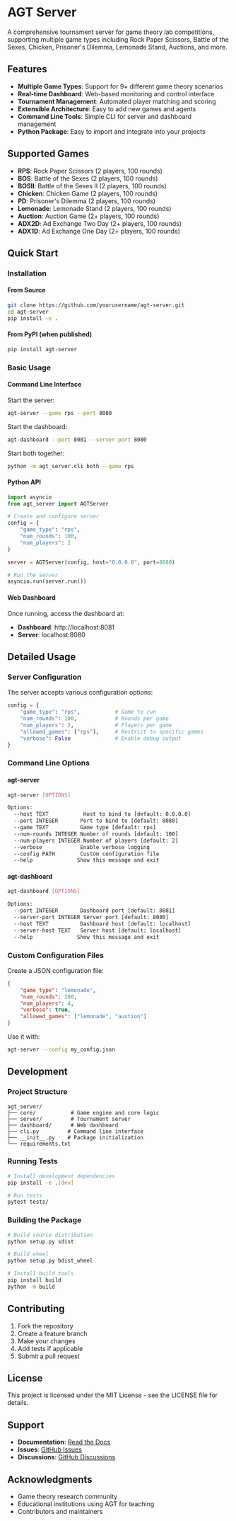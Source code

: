 # AGT Server

A comprehensive tournament server for game theory lab competitions, supporting multiple game types including Rock Paper Scissors, Battle of the Sexes, Chicken, Prisoner's Dilemma, Lemonade Stand, Auctions, and more.

## Features

- **Multiple Game Types**: Support for 9+ different game theory scenarios
- **Real-time Dashboard**: Web-based monitoring and control interface
- **Tournament Management**: Automated player matching and scoring
- **Extensible Architecture**: Easy to add new games and agents
- **Command Line Tools**: Simple CLI for server and dashboard management
- **Python Package**: Easy to import and integrate into your projects

## Supported Games

- **RPS**: Rock Paper Scissors (2 players, 100 rounds)
- **BOS**: Battle of the Sexes (2 players, 100 rounds)
- **BOSII**: Battle of the Sexes II (2 players, 100 rounds)
- **Chicken**: Chicken Game (2 players, 100 rounds)
- **PD**: Prisoner's Dilemma (2 players, 100 rounds)
- **Lemonade**: Lemonade Stand (2 players, 100 rounds)
- **Auction**: Auction Game (2+ players, 100 rounds)
- **ADX2D**: Ad Exchange Two Day (2+ players, 100 rounds)
- **ADX1D**: Ad Exchange One Day (2+ players, 100 rounds)

## Quick Start

### Installation

#### From Source
```bash
git clone https://github.com/yourusername/agt-server.git
cd agt-server
pip install -e .
```

#### From PyPI (when published)
```bash
pip install agt-server
```

### Basic Usage

#### Command Line Interface

Start the server:
```bash
agt-server --game rps --port 8080
```

Start the dashboard:
```bash
agt-dashboard --port 8081 --server-port 8080
```

Start both together:
```bash
python -m agt_server.cli both --game rps
```

#### Python API

```python
import asyncio
from agt_server import AGTServer

# Create and configure server
config = {
    "game_type": "rps",
    "num_rounds": 100,
    "num_players": 2
}

server = AGTServer(config, host="0.0.0.0", port=8080)

# Run the server
asyncio.run(server.run())
```

#### Web Dashboard

Once running, access the dashboard at:
- **Dashboard**: http://localhost:8081
- **Server**: localhost:8080

## Detailed Usage

### Server Configuration

The server accepts various configuration options:

```python
config = {
    "game_type": "rps",           # Game to run
    "num_rounds": 100,            # Rounds per game
    "num_players": 2,             # Players per game
    "allowed_games": ["rps"],     # Restrict to specific games
    "verbose": False              # Enable debug output
}
```

### Command Line Options

#### agt-server
```bash
agt-server [OPTIONS]

Options:
  --host TEXT           Host to bind to [default: 0.0.0.0]
  --port INTEGER       Port to bind to [default: 8080]
  --game TEXT          Game type [default: rps]
  --num-rounds INTEGER Number of rounds [default: 100]
  --num-players INTEGER Number of players [default: 2]
  --verbose            Enable verbose logging
  --config PATH        Custom configuration file
  --help              Show this message and exit
```

#### agt-dashboard
```bash
agt-dashboard [OPTIONS]

Options:
  --port INTEGER       Dashboard port [default: 8081]
  --server-port INTEGER Server port [default: 8080]
  --host TEXT          Dashboard host [default: localhost]
  --server-host TEXT   Server host [default: localhost]
  --help              Show this message and exit
```

### Custom Configuration Files

Create a JSON configuration file:

```json
{
    "game_type": "lemonade",
    "num_rounds": 200,
    "num_players": 4,
    "verbose": true,
    "allowed_games": ["lemonade", "auction"]
}
```

Use it with:
```bash
agt-server --config my_config.json
```

## Development

### Project Structure
```
agt_server/
├── core/           # Game engine and core logic
├── server/         # Tournament server
├── dashboard/      # Web dashboard
├── cli.py         # Command line interface
├── __init__.py    # Package initialization
└── requirements.txt
```

### Running Tests
```bash
# Install development dependencies
pip install -e .[dev]

# Run tests
pytest tests/
```

### Building the Package
```bash
# Build source distribution
python setup.py sdist

# Build wheel
python setup.py bdist_wheel

# Install build tools
pip install build
python -m build
```

## Contributing

1. Fork the repository
2. Create a feature branch
3. Make your changes
4. Add tests if applicable
5. Submit a pull request

## License

This project is licensed under the MIT License - see the LICENSE file for details.

## Support

- **Documentation**: [Read the Docs](https://agt-server.readthedocs.io/)
- **Issues**: [GitHub Issues](https://github.com/yourusername/agt-server/issues)
- **Discussions**: [GitHub Discussions](https://github.com/yourusername/agt-server/discussions)

## Acknowledgments

- Game theory research community
- Educational institutions using AGT for teaching
- Contributors and maintainers


